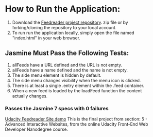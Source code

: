 # How to Run the Application:

1. Download the [Feedreader project repository](http://github.com/udacity/frontend-nanodegree-feedreader). zip file or by forking/cloning the repository to your local account.
2. To run run the application locally, simply open the file named "index.html" in your web browser.


## Jasmine Must Pass the Following Tests:

1. allFeeds have a URL defined and the URL is not empty.
2. allFeeds have a name defined and the name is not empty.
3. The side menu element is hidden by default.
4. The side menu changes visibility when the menu icon is clicked.
5. There is at least a single .entry element within the .feed container.
6. When a new feed is loaded by the loadFeed function the content actually changes.


### Passes the Jasmine 7 specs with 0 failures

[Udacity Feedreader Site demo](https://carmahowlett.github.io/Udacity-Feedreader/)
This is the final project from section: 5 - Advanced Interactive Websites, from the online Udacity Front-End Web Developer Nanodegree course.
